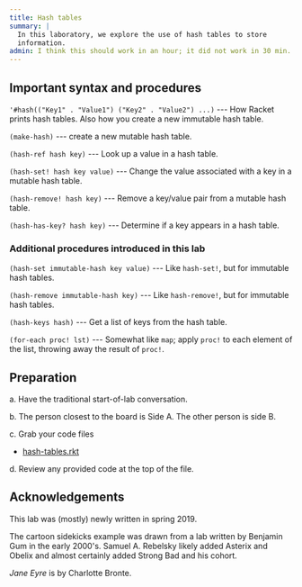```yaml
---
title: Hash tables
summary: |
  In this laboratory, we explore the use of hash tables to store 
  information.
admin: I think this should work in an hour; it did not work in 30 min.
---
```

## Important syntax and procedures

`'#hash(("Key1" . "Value1") ("Key2" . "Value2") ...)` --- How Racket 
prints hash tables.  Also how you create a new immutable hash table.

`(make-hash)` --- create a new mutable hash table.

`(hash-ref hash key)` --- Look up a value in a hash table.

`(hash-set! hash key value)` --- Change the value associated with
a key in a mutable hash table.

`(hash-remove! hash key)` --- Remove a key/value pair from a mutable hash table.

`(hash-has-key? hash key)` --- Determine if a key appears in a hash table.

### Additional procedures introduced in this lab

`(hash-set immutable-hash key value)` --- Like `hash-set!`, but for
immutable hash tables.

`(hash-remove immutable-hash key)` --- Like `hash-remove!`, but for
immutable hash tables.

`(hash-keys hash)` --- Get a list of keys from the hash table.

`(for-each proc! lst)` --- Somewhat like `map`; apply `proc!` to each
element of the list, throwing away the result of `proc!`.

## Preparation

a. Have the traditional start-of-lab conversation.

b. The person closest to the board is Side A.  The other person is side
B.

c. Grab your code files

* [hash-tables.rkt](../code/labs/hash-tables.rkt)

d. Review any provided code at the top of the file.

## Acknowledgements

This lab was (mostly) newly written in spring 2019.  

The cartoon sidekicks example was drawn from a lab written by
Benjamin Gum in the early 2000's.  Samuel A. Rebelsky likely added
Asterix and Obelix and almost certainly added Strong Bad and his
cohort.

_Jane Eyre_ is by Charlotte Bronte.

